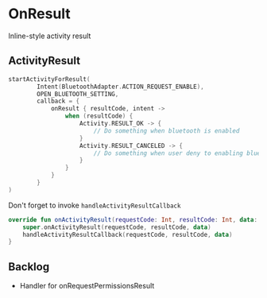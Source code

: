 # OnResult
Inline-style activity result

ActivityResult
-----
```kotlin
startActivityForResult(
        Intent(BluetoothAdapter.ACTION_REQUEST_ENABLE),
        OPEN_BLUETOOTH_SETTING,
        callback = {
            onResult { resultCode, intent ->
                when (resultCode) {
                    Activity.RESULT_OK -> {
                        // Do something when bluetooth is enabled
                    }
                    Activity.RESULT_CANCELED -> {
                        // Do something when user deny to enabling bluetooth
                    }
                }
            }
        }
)
```

Don't forget to invoke `handleActivityResultCallback`
```kotlin
override fun onActivityResult(requestCode: Int, resultCode: Int, data: Intent?) {
    super.onActivityResult(requestCode, resultCode, data)
    handleActivityResultCallback(requestCode, resultCode, data)
}
```

Backlog
-----
 * Handler for onRequestPermissionsResult